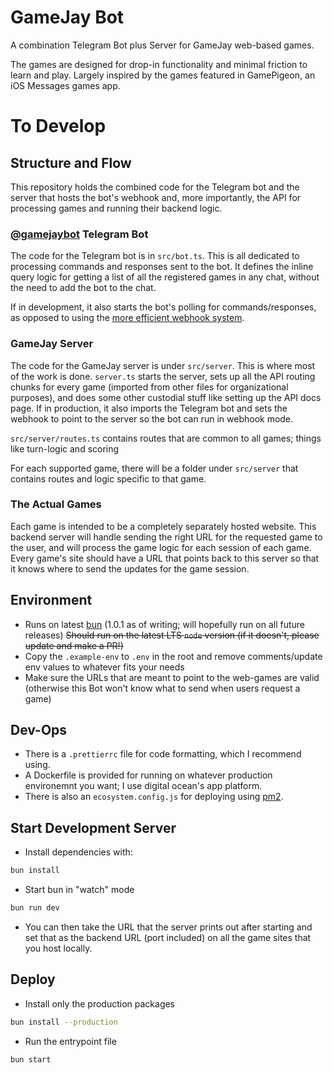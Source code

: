 # GameJay Bot

A combination Telegram Bot plus Server for GameJay web-based games.

The games are designed for drop-in functionality and minimal friction to learn and play. Largely inspired by the games featured in GamePigeon, an iOS Messages games app.

# To Develop

## Structure and Flow
This repository holds the combined code for the Telegram bot and the server that hosts the bot's webhook and, more importantly, the API for processing games and running their backend logic.

### [@gamejaybot](https://t.me/gamejaybot) Telegram Bot

The code for the Telegram bot is in `src/bot.ts`. This is all dedicated to processing commands and responses sent to the bot. It defines the inline query logic for getting a list of all the registered games in any chat, without the need to add the bot to the chat.

If in development, it also starts the bot's polling for commands/responses, as opposed to using the [more efficient webhook system](https://grammy.dev/guide/deployment-types.html).

### GameJay Server

The code for the GameJay server is under `src/server`. This is where most of the work is done. `server.ts` starts the server, sets up all the API routing chunks for every game (imported from other files for organizational purposes), and does some other custodial stuff like setting up the API docs page. If in production, it also imports the Telegram bot and sets the webhook to point to the server so the bot can run in webhook mode.

`src/server/routes.ts` contains routes that are common to all games; things like turn-logic and scoring

For each supported game, there will be a folder under `src/server` that contains routes and logic specific to that game.

### The Actual Games

Each game is intended to be a completely separately hosted website. This backend server will handle sending the right URL for the requested game to the user, and will process the game logic for each session of each game. Every game's site should have a URL that points back to this server so that it knows where to send the updates for the game session.

## Environment
 - Runs on latest [bun](https://bun.sh/) (1.0.1 as of writing; will hopefully run on all future releases) ~~Should run on the latest LTS `node` version (if it doesn't, please update and make a PR!)~~
 - Copy the `.example-env` to `.env` in the root and remove comments/update env values to whatever fits your needs
 - Make sure the URLs that are meant to point to the web-games are valid (otherwise this Bot won't know what to send when users request a game)

## Dev-Ops
 - There is a `.prettierrc` file for code formatting, which I recommend using.
 - A Dockerfile is provided for running on whatever production environemnt you want; I use digital ocean's app platform.
 - There is also an `ecosystem.config.js` for deploying using [pm2](https://pm2.keymetrics.io/).

## Start Development Server
 - Install dependencies with:
```sh
bun install
``` 
 - Start bun in "watch" mode
```sh
bun run dev
``` 
 - You can then take the URL that the server prints out after starting and set that as the backend URL (port included) on all the game sites that you host locally.

## Deploy
 - Install only the production packages
```sh
bun install --production
```
 - Run the entrypoint file
```sh
bun start
``` 
